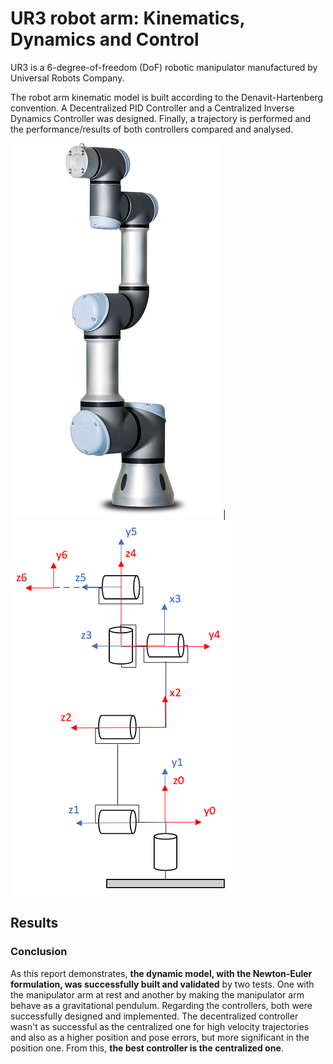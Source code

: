 # UR3 robot arm: Kinematics, Dynamics and Control

UR3 is a 6-degree-of-freedom (DoF) robotic manipulator manufactured by Universal Robots Company.

The robot arm kinematic model is built according to the Denavit-Hartenberg convention. A Decentralized PID Controller and a Centralized Inverse Dynamics Controller was designed. Finally, a trajectory is performed and the performance/results of both controllers compared and analysed.


![](https://github.com/luis-a-miranda/UR3-robot-arm-Kinematics-Dynamics-and-Control/blob/main/images/ur3.png)  |  ![](https://github.com/luis-a-miranda/UR3-robot-arm-Kinematics-Dynamics-and-Control/blob/main/images/ur3%20simplified%20model.png)

## Results



### Conclusion

As this report demonstrates, **the dynamic model, with the Newton-Euler formulation, was successfully built and validated** by two tests. One with the manipulator arm at rest and another by making the manipulator arm behave as a gravitational pendulum. Regarding the controllers, both were successfully designed and implemented. The decentralized controller wasn't as successful as the centralized one for high velocity trajectories and also as a higher position and pose errors, but more significant in the position one. From this, **the best controller is the centralized one**.
